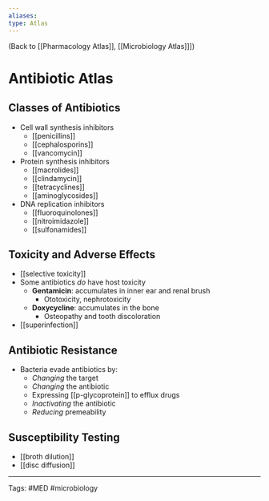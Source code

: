 ```yaml
---
aliases: 
type: Atlas
---
```


(Back to [[Pharmacology Atlas]], [[Microbiology Atlas]]])

# Antibiotic Atlas

## Classes of Antibiotics
- Cell wall synthesis inhibitors
	- [[penicillins]]
	- [[cephalosporins]]
	- [[vancomycin]]
- Protein synthesis inhibitors
	- [[macrolides]]
	- [[clindamycin]]
	- [[tetracyclines]]
	- [[aminoglycosides]]
- DNA replication inhibitors
	- [[fluoroquinolones]]
	- [[nitroimidazole]]
	- [[sulfonamides]]
## Toxicity and Adverse Effects
- [[selective toxicity]]
- Some antibiotics _do_ have host toxicity
	- **Gentamicin**: accumulates in inner ear and renal brush
		- Ototoxicity, nephrotoxicity
	- **Doxycycline**: accumulates in the bone
		- Osteopathy and tooth discoloration
- [[superinfection]]
## Antibiotic Resistance
- Bacteria evade antibiotics by:
	- _Changing_ the target
	- _Changing_ the antibiotic
	- Expressing [[p-glycoprotein]] to efflux drugs
	- _Inactivating_ the antibiotic
	- _Reducing_ premeability
## Susceptibility Testing
- [[broth dilution]]
- [[disc diffusion]]

---
Tags: #MED #microbiology 